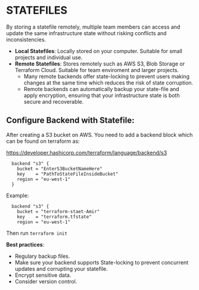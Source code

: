 # **STATEFILES**

By storing a statefile remotely, multiple team members can access and update the same infrastructure state without risking conflicts and inconsistencies.

- **Local Statefiles**: Locally stored on your computer. Suitable for small projects and individual use.
- **Remote Statefiles**: Stores remotely such as AWS S3, Blob Storage or Terraform Cloud. Suitable for team enviroment and larger projects. 
  - Many remote backends offer state-locking to prevent users making changes at the same time which reduces the risk of state corruption. 
  - Remote backends can automatically backup your state-file and apply encryption, ensuring that your infrastructure state is both secure and recoverable.

## **Configure Backend with Statefile**:
After creating a S3 bucket on AWS. You need to add a backend block which can be found on terraform as: 

https://developer.hashicorp.com/terraform/language/backend/s3

```
  backend "s3" {
    bucket = "EnterS3BucketNameHere"
    key    = "PathToStateFileInsideBucket"
    region = "eu-west-1"
  }
```
Example:
```
  backend "s3" {
    bucket = "terraform-staet-Amir"
    key    = "terraform.tfstate"
    region = "eu-west-1"
```
Then run `terraform init`

**Best practices**: 

- Regulary backup files.
- Make sure your backend supports State-locking to prevent concurrent updates and corrupting your statefile.
- Encrypt sensitive data.
- Consider version control.

